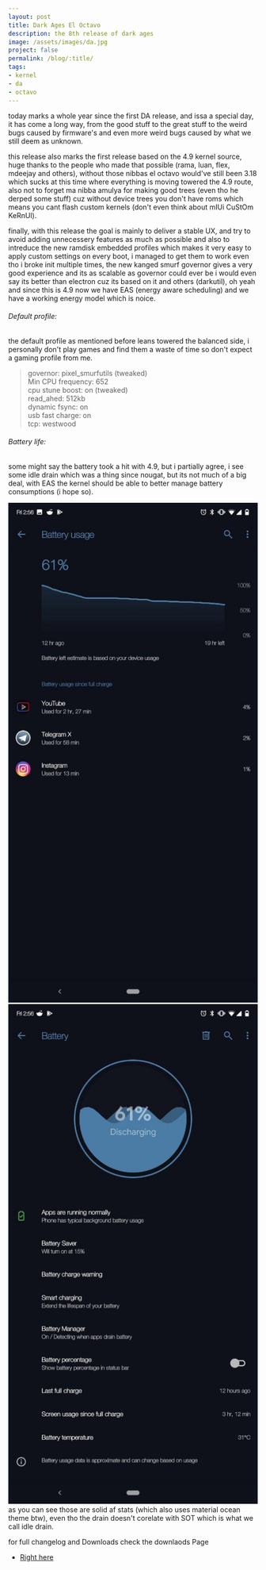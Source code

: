 ```yaml
---
layout: post
title: Dark Ages El Octavo
description: the 8th release of dark ages
image: /assets/images/da.jpg
project: false
permalink: /blog/:title/
tags: 
- kernel
- da
- octavo
---
```


today marks a whole year since the first DA release, and issa a special day, it
has come a long way, from the good stuff to the great stuff to the weird bugs
caused by firmware's and even more weird bugs caused by what we still deem as
unknown.<br>

this release also marks the first release based on the 4.9 kernel source, huge
thanks to the people who made that possible (rama, luan, flex, mdeejay and
others), without those nibbas el octavo would've still been 3.18 which sucks at
this time where everything is moving towered the 4.9 route, also not to forget
ma nibba amulya for making good trees (even tho he derped some stuff) cuz
without device trees you don't have roms which means you cant flash custom
kernels (don't even think about mIUi CuStOm KeRnUl).<br>

finally, with this release the goal is mainly to deliver a stable UX, and try to
avoid adding unnecessery features as much as possible and also to intreduce the
new ramdisk embedded profiles which makes it very easy to apply custom settings
on every boot, i managed to get them to work even tho i broke init multiple
times, the new kanged smurf governor gives a very good experience and its as
scalable as governor could ever be i would even say its better than electron cuz
its based on it and others (darkutil), oh yeah and since this is 4.9 now we have
EAS (energy aware scheduling) and we have a working energy model which is noice.

###### Default profile:

the default profile as mentioned before leans towered the balanced side, i
personally don't play games and find them a waste of time so don't expect a
gaming profile from me.

> governor: pixel_smurfutils (tweaked)<br>
> Min CPU frequency: 652<br>
> cpu stune boost: on (tweaked)<br>
> read_ahed: 512kb<br>
> dynamic fsync: on<br>
> usb fast charge: on<br>
> tcp: westwood<br>

###### Battery life:

some might say the battery took a hit with 4.9, but i partially agree, i see
some idle drain which was a thing since nougat, but its not much of a big deal,
with EAS the kernel should be able to better manage battery consumptions (i hope
so).

<div class="row 200%">
    <div class="6u 12u$(medium)">
    <img src="/assets/images/bat1.jpg">
    </div>
    <div class="6u 12u$(medium)">
    <img src="/assets/images/bat2.jpg">
    </div>
</div>
as you can see those are solid af stats (which also uses material ocean theme
btw), even tho the drain doesn't corelate with SOT which is what we call idle
drain.<br>

for full changelog and Downloads check the downlaods Page

<ul class="actions">
    <li>
        <a href="{{ site.url }}/da" class="button special fit">Right here</a>
    </li>
</ul>

